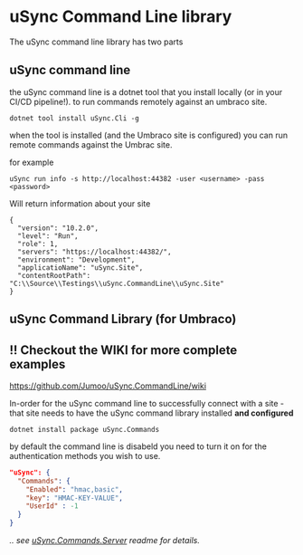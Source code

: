 # uSync Command Line library

The uSync command line library has two parts 

## uSync command line
the uSync command line is a dotnet tool that you install locally (or in your CI/CD pipeline!). to run commands remotely against an umbraco site. 

```
dotnet tool install uSync.Cli -g
```

when the tool is installed (and the Umbraco site is configured) you can run remote commands against the Umbrac site. 

for example
```
uSync run info -s http://localhost:44382 -user <username> -pass <password>
```

Will return information about your site

```
{
  "version": "10.2.0",
  "level": "Run",
  "role": 1,
  "servers": "https://localhost:44382/",
  "environment": "Development",
  "applicatioName": "uSync.Site",
  "contentRootPath": "C:\\Source\\Testings\\uSync.CommandLine\\uSync.Site"
}
```

## uSync Command Library (for Umbraco)


## !! Checkout the WIKI for more complete examples
https://github.com/Jumoo/uSync.CommandLine/wiki

In-order for the uSync command line to successfully connect with a site - that site needs to have the uSync command library installed **and configured**

```
dotnet install package uSync.Commands
```

by default the command line is disabeld you need to turn it on for the authentication methods you wish to use. 

```json
"uSync": {
  "Commands": {
    "Enabled": "hmac,basic",
    "key": "HMAC-KEY-VALUE",
    "UserId" : -1
  }
}
```

*.. see [uSync.Commands.Server](./uSync.Commands.Server/readme.md) readme for details.*

